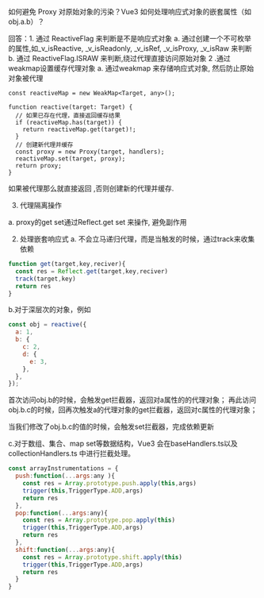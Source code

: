 如何避免 Proxy 对原始对象的污染？Vue3 如何处理响应式对象的嵌套属性（如 obj.a.b）？

回答：1. 通过 ReactiveFlag 来判断是不是响应式对象
a. 通过创建一个不可枚举的属性,如_v_isReactive, _v_isReadonly, _v_isRef, _v_isProxy, _v_isRaw 来判断
b. 通过 ReactiveFlag.ISRAW 来判断,绕过代理直接访问原始对象
2 .通过weakmap设置缓存代理对象
a. 通过weakmap 来存储响应式对象, 然后防止原始对象被代理
```
const reactiveMap = new WeakMap<Target, any>();

function reactive(target: Target) {
  // 如果已存在代理，直接返回缓存结果
  if (reactiveMap.has(target)) {
    return reactiveMap.get(target)!;
  }
  // 创建新代理并缓存
  const proxy = new Proxy(target, handlers);
  reactiveMap.set(target, proxy);
  return proxy;
}
```
如果被代理那么就直接返回 ,否则创建新的代理并缓存.


3. 代理隔离操作

a. proxy的get set通过Reflect.get set 来操作, 避免副作用


2.  处理嵌套响应式
a. 不会立马递归代理，而是当触发的时候，通过track来收集依赖

```javascript
function get(target,key,reciver){
  const res = Reflect.get(target,key,reciver)
  track(target,key)
  return res
}
```

b.对于深层次的对象，例如
```javascript
const obj = reactive({
  a: 1,
  b: {
    c: 2,
    d: {
      e: 3,
    },
  },
});
```

首次访问obj.b的时候，会触发get拦截器，返回对a属性的的代理对象；
再此访问obj.b.c的时候，回再次触发a的代理对象的get拦截器，返回对c属性的代理对象；

当我们修改了obj.b.c的值的时候，会触发set拦截器，完成依赖更新


c.对于数组、集合、map set等数据结构，Vue3 会在baseHandlers.ts以及collectionHandlers.ts 中进行拦截处理。

```javascript
const arrayInstrumentations = {
  push:function(...args:any ){
    const res = Array.prototype.push.apply(this,args)
    trigger(this,TriggerType.ADD,args)
    return res
  },
  pop:function(...args:any){
    const res = Array.prototype.pop.apply(this) 
    trigger(this,TriggerType.ADD,args)
    return res
  },
  shift:function(...args:any){
    const res = Array.prototype.shift.apply(this)
    trigger(this,TriggerType.ADD,args)
    return res
  }
}







